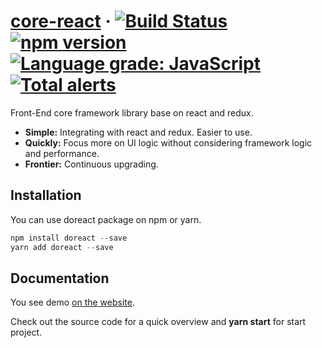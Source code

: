 # [core-react](https://www.vocowone.com/) &middot; [![Build Status](https://travis-ci.com/vocoWone/core-react.svg?branch=master)](https://travis-ci.com/vocoWone/core-react) [![npm version](https://img.shields.io/npm/v/core-react.svg?style=flat)](https://www.npmjs.com/package/core-react) [![Language grade: JavaScript](https://img.shields.io/lgtm/grade/javascript/g/vocoWone/core-react.svg?logo=lgtm&logoWidth=18)](https://lgtm.com/projects/g/vocoWone/core-react/context:javascript) [![Total alerts](https://img.shields.io/lgtm/alerts/g/vocoWone/core-react.svg?logo=lgtm&logoWidth=18)](https://lgtm.com/projects/g/vocoWone/core-react/alerts/)

Front-End core framework library base on react and redux.

- **Simple:** Integrating with react and redux. Easier to use.
- **Quickly:** Focus more on UI logic without considering framework logic and performance.
- **Frontier:** Continuous upgrading.

## Installation

You can use doreact package on npm or yarn.

```javascript
npm install doreact --save
yarn add doreact --save
```

## Documentation

You see demo [on the website](https://www.iwangzh.com).

Check out the source code for a quick overview and **yarn start** for start project.


